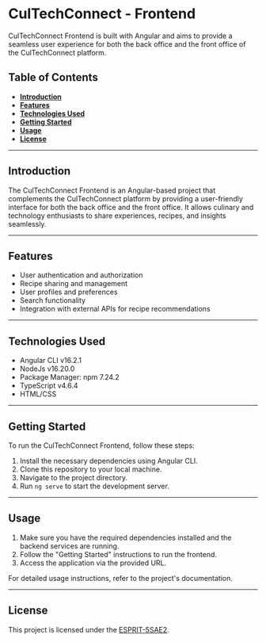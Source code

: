 # **CulTechConnect - Frontend**

CulTechConnect Frontend is built with Angular and aims to provide a seamless user experience for both the back office and the front office of the CulTechConnect platform.

## **Table of Contents**
- [**Introduction**](#introduction)
- [**Features**](#features)
- [**Technologies Used**](#technologies-used)
- [**Getting Started**](#getting-started)
- [**Usage**](#usage)
- [**License**](#license)

---

## **Introduction**

The CulTechConnect Frontend is an Angular-based project that complements the CulTechConnect platform by providing a user-friendly interface for both the back office and the front office. It allows culinary and technology enthusiasts to share experiences, recipes, and insights seamlessly.

---

## **Features**

- User authentication and authorization
- Recipe sharing and management
- User profiles and preferences
- Search functionality
- Integration with external APIs for recipe recommendations

---

## **Technologies Used**

- Angular CLI v16.2.1
- NodeJs v16.20.0
- Package Manager: npm 7.24.2
- TypeScript v4.6.4
- HTML/CSS

---

## **Getting Started**

To run the CulTechConnect Frontend, follow these steps:

1. Install the necessary dependencies using Angular CLI.
2. Clone this repository to your local machine.
3. Navigate to the project directory.
4. Run `ng serve` to start the development server.

---

## **Usage**

1. Make sure you have the required dependencies installed and the backend services are running.
2. Follow the "Getting Started" instructions to run the frontend.
3. Access the application via the provided URL.

For detailed usage instructions, refer to the project's documentation.

---

## **License**

This project is licensed under the [ESPRIT-5SAE2](https://github.com/Wael-1497/CulTechConnect-Frontend).

